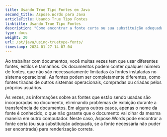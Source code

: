 ```yaml
---
title: Usando True Tipo Fontes em Java
second_title: Aspose.Words para Java
articleTitle: Usando True Tipo Fontes
linktitle: Usando True Tipo Fontes
description: "Como encontrar a fonte certa ou sua substituição adequada, se a fonte necessária não puder ser encontrada, para renderização correta usando Aspose.Words para Java."
type: docs
weight: 20
url: /pt/java/using-truetype-fonts/
timestamp: 2024-01-27-14-07-04
---
```


Ao trabalhar com documentos, você muitas vezes tem que usar diferentes fontes, estilos e tamanhos. Os documentos podem conter qualquer número de fontes, que não são necessariamente limitadas às fontes instaladas no sistema operacional. As fontes podem ser completamente diferentes, como fontes tiradas de outros sistemas operacionais, compradas ou criadas pelos próprios usuários.

Às vezes, as informações sobre as fontes que estão sendo usadas são incorporadas no documento, eliminando problemas de exibição durante a transferência de documentos. Em alguns outros casos, apenas o nome da fonte é conhecido, o que não garante que o documento vai olhar da mesma maneira em outro computador. Neste caso, Aspose.Words pode encontrar a fonte certa (ou sua substituição adequada, se a fonte necessária não puder ser encontrada) para renderização correta.
